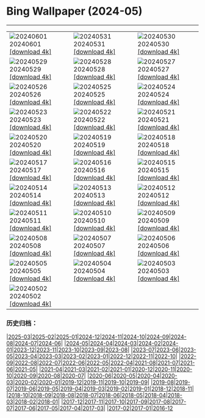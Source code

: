 # Bing Wallpaper (2024-05)
**************

<table><tr><td><img src="https://www.bing.com/th?id=OHR.YorkshireDalesNP_EN-US6104560581_1920x1080.jpg" alt="20240601"> 20240601 <a href="https://www.bing.com/th?id=OHR.YorkshireDalesNP_EN-US6104560581_UHD.jpg">[download 4k]</a></td><td><img src="https://www.bing.com/th?id=OHR.Everglades90th_EN-US5663293086_1920x1080.jpg" alt="20240531"> 20240531 <a href="https://www.bing.com/th?id=OHR.Everglades90th_EN-US5663293086_UHD.jpg">[download 4k]</a></td><td><img src="https://www.bing.com/th?id=OHR.MullOtter_EN-US5451978021_1920x1080.jpg" alt="20240530"> 20240530 <a href="https://www.bing.com/th?id=OHR.MullOtter_EN-US5451978021_UHD.jpg">[download 4k]</a></td></tr><tr><td><img src="https://www.bing.com/th?id=OHR.MeteoraMonastery_EN-US5286293282_1920x1080.jpg" alt="20240529"> 20240529 <a href="https://www.bing.com/th?id=OHR.MeteoraMonastery_EN-US5286293282_UHD.jpg">[download 4k]</a></td><td><img src="https://www.bing.com/th?id=OHR.MemorialFlags_EN-US5086740860_1920x1080.jpg" alt="20240528"> 20240528 <a href="https://www.bing.com/th?id=OHR.MemorialFlags_EN-US5086740860_UHD.jpg">[download 4k]</a></td><td><img src="https://www.bing.com/th?id=OHR.MethowWildflowers_EN-US4937353385_1920x1080.jpg" alt="20240527"> 20240527 <a href="https://www.bing.com/th?id=OHR.MethowWildflowers_EN-US4937353385_UHD.jpg">[download 4k]</a></td></tr><tr><td><img src="https://www.bing.com/th?id=OHR.MoroccoBenhaddou_EN-US4848616753_1920x1080.jpg" alt="20240526"> 20240526 <a href="https://www.bing.com/th?id=OHR.MoroccoBenhaddou_EN-US4848616753_UHD.jpg">[download 4k]</a></td><td><img src="https://www.bing.com/th?id=OHR.OrdesaNationalPark_EN-US4779461538_1920x1080.jpg" alt="20240525"> 20240525 <a href="https://www.bing.com/th?id=OHR.OrdesaNationalPark_EN-US4779461538_UHD.jpg">[download 4k]</a></td><td><img src="https://www.bing.com/th?id=OHR.IndianStarTortoise_EN-US4160827746_1920x1080.jpg" alt="20240524"> 20240524 <a href="https://www.bing.com/th?id=OHR.IndianStarTortoise_EN-US4160827746_UHD.jpg">[download 4k]</a></td></tr><tr><td><img src="https://www.bing.com/th?id=OHR.SnowGumTasmania_EN-US4058572259_1920x1080.jpg" alt="20240523"> 20240523 <a href="https://www.bing.com/th?id=OHR.SnowGumTasmania_EN-US4058572259_UHD.jpg">[download 4k]</a></td><td><img src="https://www.bing.com/th?id=OHR.MalaysiaTea_EN-US3322214623_1920x1080.jpg" alt="20240522"> 20240522 <a href="https://www.bing.com/th?id=OHR.MalaysiaTea_EN-US3322214623_UHD.jpg">[download 4k]</a></td><td><img src="https://www.bing.com/th?id=OHR.HoneycombBee_EN-US2941694554_1920x1080.jpg" alt="20240521"> 20240521 <a href="https://www.bing.com/th?id=OHR.HoneycombBee_EN-US2941694554_UHD.jpg">[download 4k]</a></td></tr><tr><td><img src="https://www.bing.com/th?id=OHR.VernazzaItaly_EN-US2643430613_1920x1080.jpg" alt="20240520"> 20240520 <a href="https://www.bing.com/th?id=OHR.VernazzaItaly_EN-US2643430613_UHD.jpg">[download 4k]</a></td><td><img src="https://www.bing.com/th?id=OHR.MuseumWhale_EN-US2412212162_1920x1080.jpg" alt="20240519"> 20240519 <a href="https://www.bing.com/th?id=OHR.MuseumWhale_EN-US2412212162_UHD.jpg">[download 4k]</a></td><td><img src="https://www.bing.com/th?id=OHR.TarangireElephants_EN-US8865263185_1920x1080.jpg" alt="20240518"> 20240518 <a href="https://www.bing.com/th?id=OHR.TarangireElephants_EN-US8865263185_UHD.jpg">[download 4k]</a></td></tr><tr><td><img src="https://www.bing.com/th?id=OHR.DayOfLight_EN-US1723401316_1920x1080.jpg" alt="20240517"> 20240517 <a href="https://www.bing.com/th?id=OHR.DayOfLight_EN-US1723401316_UHD.jpg">[download 4k]</a></td><td><img src="https://www.bing.com/th?id=OHR.BlueCityIndia_EN-US1593809891_1920x1080.jpg" alt="20240516"> 20240516 <a href="https://www.bing.com/th?id=OHR.BlueCityIndia_EN-US1593809891_UHD.jpg">[download 4k]</a></td><td><img src="https://www.bing.com/th?id=OHR.CarlsbadNP_EN-US2282243740_1920x1080.jpg" alt="20240515"> 20240515 <a href="https://www.bing.com/th?id=OHR.CarlsbadNP_EN-US2282243740_UHD.jpg">[download 4k]</a></td></tr><tr><td><img src="https://www.bing.com/th?id=OHR.NamibiaCanyon_EN-US1337379319_1920x1080.jpg" alt="20240514"> 20240514 <a href="https://www.bing.com/th?id=OHR.NamibiaCanyon_EN-US1337379319_UHD.jpg">[download 4k]</a></td><td><img src="https://www.bing.com/th?id=OHR.GuanacoMother_EN-US1023542218_1920x1080.jpg" alt="20240513"> 20240513 <a href="https://www.bing.com/th?id=OHR.GuanacoMother_EN-US1023542218_UHD.jpg">[download 4k]</a></td><td><img src="https://www.bing.com/th?id=OHR.TexasIndigoBunting_EN-US0916417036_1920x1080.jpg" alt="20240512"> 20240512 <a href="https://www.bing.com/th?id=OHR.TexasIndigoBunting_EN-US0916417036_UHD.jpg">[download 4k]</a></td></tr><tr><td><img src="https://www.bing.com/th?id=OHR.MisoolRajaAmpat_EN-US0805176947_1920x1080.jpg" alt="20240511"> 20240511 <a href="https://www.bing.com/th?id=OHR.MisoolRajaAmpat_EN-US0805176947_UHD.jpg">[download 4k]</a></td><td><img src="https://www.bing.com/th?id=OHR.EmirganPark_EN-US0659286862_1920x1080.jpg" alt="20240510"> 20240510 <a href="https://www.bing.com/th?id=OHR.EmirganPark_EN-US0659286862_UHD.jpg">[download 4k]</a></td><td><img src="https://www.bing.com/th?id=OHR.PortMarseille_EN-US0558123049_1920x1080.jpg" alt="20240509"> 20240509 <a href="https://www.bing.com/th?id=OHR.PortMarseille_EN-US0558123049_UHD.jpg">[download 4k]</a></td></tr><tr><td><img src="https://www.bing.com/th?id=OHR.LittleDuckling_EN-US0447954247_1920x1080.jpg" alt="20240508"> 20240508 <a href="https://www.bing.com/th?id=OHR.LittleDuckling_EN-US0447954247_UHD.jpg">[download 4k]</a></td><td><img src="https://www.bing.com/th?id=OHR.TheRoachesPeakDistrict_EN-US9733115206_1920x1080.jpg" alt="20240507"> 20240507 <a href="https://www.bing.com/th?id=OHR.TheRoachesPeakDistrict_EN-US9733115206_UHD.jpg">[download 4k]</a></td><td><img src="https://www.bing.com/th?id=OHR.SanMiguelAllende_EN-US9621237021_1920x1080.jpg" alt="20240506"> 20240506 <a href="https://www.bing.com/th?id=OHR.SanMiguelAllende_EN-US9621237021_UHD.jpg">[download 4k]</a></td></tr><tr><td><img src="https://www.bing.com/th?id=OHR.JediMonastery_EN-US9398447907_1920x1080.jpg" alt="20240505"> 20240505 <a href="https://www.bing.com/th?id=OHR.JediMonastery_EN-US9398447907_UHD.jpg">[download 4k]</a></td><td><img src="https://www.bing.com/th?id=OHR.SonoranSpring_EN-US9207877073_1920x1080.jpg" alt="20240504"> 20240504 <a href="https://www.bing.com/th?id=OHR.SonoranSpring_EN-US9207877073_UHD.jpg">[download 4k]</a></td><td><img src="https://www.bing.com/th?id=OHR.CratersOfTheMoon_EN-US6516727783_1920x1080.jpg" alt="20240503"> 20240503 <a href="https://www.bing.com/th?id=OHR.CratersOfTheMoon_EN-US6516727783_UHD.jpg">[download 4k]</a></td></tr><tr><td><img src="https://www.bing.com/th?id=OHR.HawaiianLei_EN-US6290126556_1920x1080.jpg" alt="20240502"> 20240502 <a href="https://www.bing.com/th?id=OHR.HawaiianLei_EN-US6290126556_UHD.jpg">[download 4k]</a></td><td></td><td></td></tr></table>

### 历史归档：

|[2025-03](/../2025-03/2025-03.md)|[2025-02](/../2025-02/2025-02.md)|[2025-01](/../2025-01/2025-01.md)|[2024-12](/../2024-12/2024-12.md)|[2024-11](/../2024-11/2024-11.md)|[2024-10](/../2024-10/2024-10.md)|[2024-09](/../2024-09/2024-09.md)|[2024-08](/../2024-08/2024-08.md)|[2024-07](/../2024-07/2024-07.md)|[2024-06](/../2024-06/2024-06.md)|
|[2024-05](/2024-05.md)|[2024-04](/../2024-04/2024-04.md)|[2024-03](/../2024-03/2024-03.md)|[2024-02](/../2024-02/2024-02.md)|[2024-01](/../2024-01/2024-01.md)|[2023-12](/../2023-12/2023-12.md)|[2023-11](/../2023-11/2023-11.md)|[2023-10](/../2023-10/2023-10.md)|[2023-09](/../2023-09/2023-09.md)|[2023-08](/../2023-08/2023-08.md)|
|[2023-07](/../2023-07/2023-07.md)|[2023-06](/../2023-06/2023-06.md)|[2023-05](/../2023-05/2023-05.md)|[2023-04](/../2023-04/2023-04.md)|[2023-03](/../2023-03/2023-03.md)|[2023-02](/../2023-02/2023-02.md)|[2023-01](/../2023-01/2023-01.md)|[2022-12](/../2022-12/2022-12.md)|[2022-11](/../2022-11/2022-11.md)|[2022-10](/../2022-10/2022-10.md)|
|[2022-09](/../2022-09/2022-09.md)|[2022-08](/../2022-08/2022-08.md)|[2022-07](/../2022-07/2022-07.md)|[2022-06](/../2022-06/2022-06.md)|[2022-05](/../2022-05/2022-05.md)|[2022-04](/../2022-04/2022-04.md)|[2021-08](/../2021-08/2021-08.md)|[2021-07](/../2021-07/2021-07.md)|[2021-06](/../2021-06/2021-06.md)|[2021-05](/../2021-05/2021-05.md)|
|[2021-04](/../2021-04/2021-04.md)|[2021-03](/../2021-03/2021-03.md)|[2021-02](/../2021-02/2021-02.md)|[2021-01](/../2021-01/2021-01.md)|[2020-12](/../2020-12/2020-12.md)|[2020-11](/../2020-11/2020-11.md)|[2020-10](/../2020-10/2020-10.md)|[2020-09](/../2020-09/2020-09.md)|[2020-08](/../2020-08/2020-08.md)|[2020-07](/../2020-07/2020-07.md)|
|[2020-06](/../2020-06/2020-06.md)|[2020-05](/../2020-05/2020-05.md)|[2020-04](/../2020-04/2020-04.md)|[2020-03](/../2020-03/2020-03.md)|[2020-02](/../2020-02/2020-02.md)|[2020-01](/../2020-01/2020-01.md)|[2019-12](/../2019-12/2019-12.md)|[2019-11](/../2019-11/2019-11.md)|[2019-10](/../2019-10/2019-10.md)|[2019-09](/../2019-09/2019-09.md)|
|[2019-08](/../2019-08/2019-08.md)|[2019-07](/../2019-07/2019-07.md)|[2019-06](/../2019-06/2019-06.md)|[2019-05](/../2019-05/2019-05.md)|[2019-04](/../2019-04/2019-04.md)|[2019-03](/../2019-03/2019-03.md)|[2019-02](/../2019-02/2019-02.md)|[2019-01](/../2019-01/2019-01.md)|[2018-12](/../2018-12/2018-12.md)|[2018-11](/../2018-11/2018-11.md)|
|[2018-10](/../2018-10/2018-10.md)|[2018-09](/../2018-09/2018-09.md)|[2018-08](/../2018-08/2018-08.md)|[2018-07](/../2018-07/2018-07.md)|[2018-06](/../2018-06/2018-06.md)|[2018-05](/../2018-05/2018-05.md)|[2018-04](/../2018-04/2018-04.md)|[2018-03](/../2018-03/2018-03.md)|[2018-02](/../2018-02/2018-02.md)|[2018-01](/../2018-01/2018-01.md)|
|[2017-12](/../2017-12/2017-12.md)|[2017-11](/../2017-11/2017-11.md)|[2017-10](/../2017-10/2017-10.md)|[2017-09](/../2017-09/2017-09.md)|[2017-08](/../2017-08/2017-08.md)|[2017-07](/../2017-07/2017-07.md)|[2017-06](/../2017-06/2017-06.md)|[2017-05](/../2017-05/2017-05.md)|[2017-04](/../2017-04/2017-04.md)|[2017-03](/../2017-03/2017-03.md)|
|[2017-02](/../2017-02/2017-02.md)|[2017-01](/../2017-01/2017-01.md)|[2016-12](/../2016-12/2016-12.md)